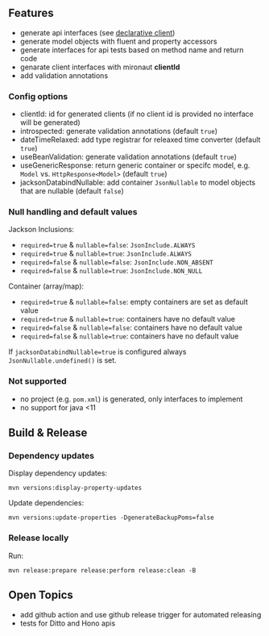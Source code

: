 ## Features

 * generate api interfaces (see [declarative client](https://docs.micronaut.io/1.3.3/guide/index.html#clientAnnotation))
 * generate model objects with fluent and property accessors
 * generate interfaces for api tests based on method name and return code
 * genarate client interfaces with mironaut **clientId**
 * add validation annotations

### Config options

 * clientId: id for generated clients (if no client id is provided no interface will be generated)
 * introspected: generate validation annotations (default `true`)
 * dateTimeRelaxed: add type registrar for releaxed time converter (default `true`)
 * useBeanValidation: generate validation annotations (default `true`)
 * useGenericResponse: return generic container or specifc model, e.g. `Model` vs. `HttpResponse<Model>` (default `true`)
 * jacksonDatabindNullable: add container `JsonNullable` to model objects that are nullable (default `false`)

### Null handling and default values

Jackson Inclusions:
 * `required=true` & `nullable=false`: `JsonInclude.ALWAYS`
 * `required=true` & `nullable=true`: `JsonInclude.ALWAYS`
 * `required=false` & `nullable=false`: `JsonInclude.NON_ABSENT`
 * `required=false` & `nullable=true`: `JsonInclude.NON_NULL`

Container (array/map):
 * `required=true` & `nullable=false`: empty containers are set as default value
 * `required=true` & `nullable=true`:  containers have no default value
 * `required=false` & `nullable=false`: containers have no default value
 * `required=false` & `nullable=true`: containers have no default value
 
If `jacksonDatabindNullable=true` is configured always `JsonNullable.undefined()` is set.


### Not supported

 * no project (e.g. `pom.xml`) is generated, only interfaces to implement
 * no support for java <11

## Build & Release

### Dependency updates

Display dependency updates:
```
mvn versions:display-property-updates
```

Update dependencies:
```
mvn versions:update-properties -DgenerateBackupPoms=false
```

### Release locally

Run:
```
mvn release:prepare release:perform release:clean -B
```

## Open Topics

 * add github action and use github release trigger for automated releasing
 * tests for Ditto and Hono apis
